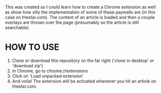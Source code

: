 This was created so I could learn how to create a Chrome extension as well as show how silly the implementation of some of these paywalls are (in this case on thestar.com). 
The content of an article is loaded and then a couple overlays are thrown over the page (presumably so the article is still searchable).

HOW TO USE
====================

1. Clone or download this repository on the far right ('clone in desktop' or 'download zip')
2. In Chrome, go to chrome://extensions
3. Click on 'Load unpacked extension'
4. And voila! The extension will be activated whenever you hit an article on thestar.com.
